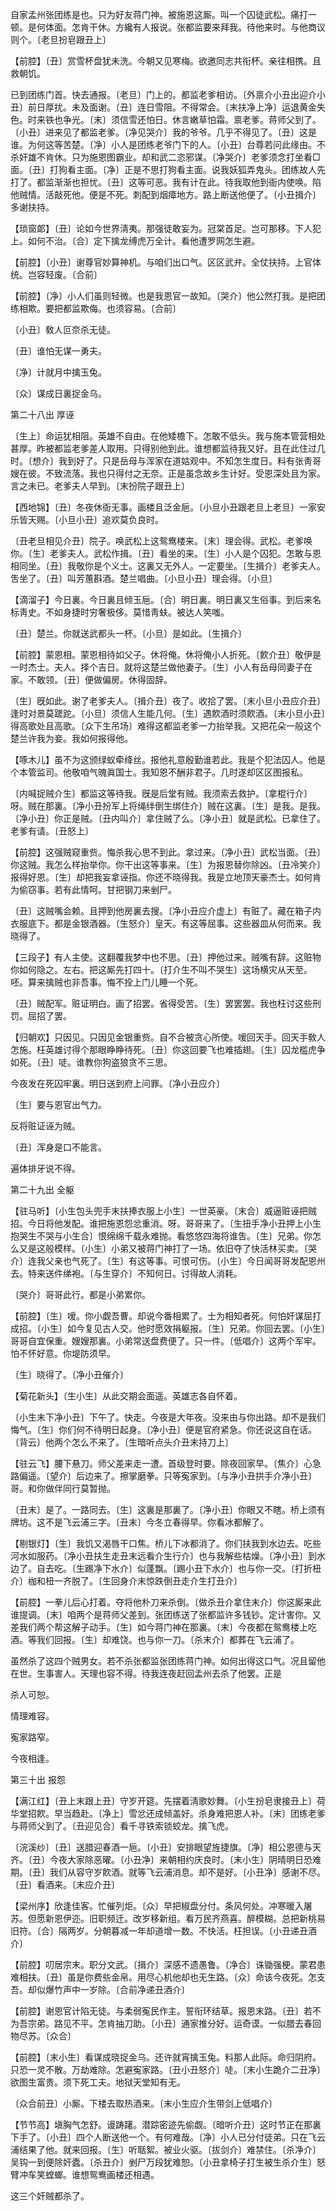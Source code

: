 <!-- { "loadSidebar": true } -->
自家孟州张团练是也。只为好友蒋门神。被施恩这厮。叫一个囚徒武松。痛打一顿。是何体面。怎肯干休。方纔有人报说。张都监要来拜我。待他来时。与他商议则个。〔老旦扮皂跟丑上〕 

【前腔】〔丑〕赏雪杯盘犹未洗。今朝又见寒梅。欲邀同志共衔杯。亲往相携。且救朝饥。

已到团练门首。快去通报。〔老旦〕门上的。都监老爹相访。〔外禀介小丑出迎介小丑〕前日厚扰。未及面谢。〔丑〕连日雪阻。不得常会。〔末扶净上净〕运退黄金失色。时来铁也争光。〔末〕须信雪还怕日。休言嫩草怕霜。禀老爹。蒋师父到了。〔小丑〕进来见了都监老爹。〔净见哭介〕我的爷爷。几乎不得见了。〔丑〕这是谁。为何这等苦楚。〔净〕小人是团练老爷门下的人。〔小丑〕台尊若问此缘由。不杀奸雄不肯休。只为施恩图霸业。却和武二恣邪谋。〔净哭介〕老爹须念打坐看□面。〔丑〕打狗看主面。〔净〕正是不思打狗看主面。说我妖狐弄鬼头。团练故人先打了。都监渐渐也担忧。〔丑〕这等可恶。我有计在此。待我取他到衙内使唤。陷他贼情。活敲死他。便是不死。刺配到烟瘴地方。路上断送他便了。〔小丑揖介〕多谢扶持。 

【琐窗郞】〔丑〕论如今世界淸夷。那强徒敢妄为。冠棠首足。岂可那移。下人犯上。如何不治。〔合〕定下擒龙缚虎万全计。看他遭罗网怎生避。

【前腔】〔小丑〕谢尊官妙算神机。与咱们出口气。区区武弁。全仗扶持。上官体统。岂容轻废。〔合前〕 

【前腔】〔净〕小人们虽则轻微。也是我恩官一故知。〔哭介〕他公然打我。是把团练相欺。要把都监欺侮。也须容易。〔合前〕 

〔小丑〕敎人叵奈杀无徒。



〔丑〕谁怕无谋一勇夫。

〔净〕计就月中擒玉兔。



〔众〕谋成日裏捉金乌。 

第二十八出
厚诬

〔生上〕命运犹相阻。英雄不自由。在他矮檐下。怎敢不低头。我与施本管营相处甚厚。昨被都监老爹差人取用。只得别他到此。谁想都监待我又好。且在此住过几时。〔想介〕我到好了。只是岳母与浑家在道姑观中。不知怎生度日。料有张靑哥嫂在彼。不致流落。我也只得付之无奈。正是虽念故乡生计好。受恩深处且为家。言之未已。老爹夫人早到。〔末扮院子跟丑上〕 

【西地锦】〔丑〕冬夜休衙无事。画楼且泛金巵。〔小旦小丑跟老旦上老旦〕一家安乐皆天赐。〔小旦小丑〕追欢莫负良时。

〔丑老旦相见介丑〕院子。唤武松上这鸳鸯楼来。〔末〕理会得。武松。老爹唤你。〔生〕老爹夫人。武松作揖。〔丑〕看坐的来。〔生〕小人是个囚犯。怎敢与恩相同坐。〔丑〕我敬你是个义士。这裏又无外人。一定要坐。〔生揖介〕老爹夫人。吿坐了。〔丑〕叫芳蕙斟酒。楚兰唱曲。〔小旦小丑〕理会得。〔小旦〕 

【滴溜子】今日裏。今日裏且倾玉巵。〔合〕明日裏。明日裏又生俗事。到后来名标靑史。不如身捷时穷奢极侈。莫惜靑蚨。被达人笑嗤。

〔丑〕楚兰。你就送武都头一杯。〔小旦〕是如此。〔生揖介〕 

【前腔】蒙恩相。蒙恩相待如父子。休将俺。休将俺小人折死。〔飮介丑〕敬伊是一时杰士。夫人。择个吉日。就将这楚兰做他妻子。〔生〕小人有岳母同妻子在家。不敢领。〔丑〕便做偏房。休得固辞。

〔生〕旣如此。谢了老爹夫人。〔揖介丑〕夜了。收拾了罢。〔末小旦小丑应介丑〕逢时对景莫蹉跎。〔小旦〕须信人生能几何。〔生〕遇飮酒时须飮酒。〔末小旦小丑〕得高歌处且高歌。〔众下生吊场〕难得这都监老爹一力抬举我。又把花朵一般这个楚兰许我为妾。我如何报得他。 

【啄木儿】虽不为这颁绿蚁牵绛丝。报他礼意殷勤谁若此。我是个犯法囚人。他是个本管监司。他敬咱气魄眞国士。我知恩不酬非君子。几时遂却区区图报私。

〔内喊捉贼介生〕都监这等待我。旣是后堂有贼。我须索去救护。〔拿棍行介〕呀。贼在那裏。〔净小丑扮军上将绳绊倒生绑住介〕贼在这裏。〔生〕是我。是我。〔净小丑〕你正是贼。〔丑内叫介〕拿住贼了么。〔净小丑〕就是武松。已拿住了。老爹有请。〔丑怒上〕 

【前腔】这强贼窥重赀。悔杀我心思不到此。拿过来。〔净小丑〕武松当面。〔丑〕你这贼。我怎么样抬举你。你干出这等事来。〔生〕为报恩替你除凶。〔丑冷笑介〕报得好恩。〔生〕却把我妄拿诬指。你还不晓得我。我是立地顶天豪杰士。如何肯为偷窃事。若有此情呵。甘把钢刀来剉尸。

〔丑〕这贼嘴会赖。且押到他房裏去搜。〔净小丑应介虚上〕有赃了。藏在箱子内衣服底下。都是金银酒器。〔生怒介〕皇天。有这等屈事。这些器皿从何而来。我晓得了。 

【三段子】有人主使。这翻覆我梦中也不思。〔丑〕押他过来。贼嘴有辞。这赃物你如何隐之。左右。把这厮先打四十。〔打介生不叫不哭生〕这场横灾从天至。呸。算来擒贼也非吾事。悔不拴上门儿睡一个死。

〔丑〕贼配军。赃证明白。画了招罢。省得受苦。〔生〕罢罢罢。我也枉讨这些刑罚。屈招了罢。 

【归朝欢】只因见。只因见金银重赀。自不合被贪心所使。嗳回天手。回天手敎人怎施。枉英雄讨得个那眼睁睁待死。〔丑〕你这回要飞也难插翅。〔生〕囚龙槛虎争如死。〔丑〕唗。谁教你狗盗狼贪不三思。

今夜发在死囚牢裏。明日送到府上问罪。〔净小丑应介〕 

〔生〕要与恩官出气力。



反将赃证诬为贼。

〔丑〕浑身是口不能言。



遍体排牙说不得。 

第二十九出
全躯

【驻马听】〔小生包头兜手末扶捧衣服上小生〕一世英豪。〔末合〕威逼赃诬把贼招。今日将他发配。谁把施恩怨忿重消。呀。哥哥来了。〔生扭手净小丑押上小生抱哭生不哭与小生合〕恨绵绵千载永难抛。看悠悠四海将谁吿。〔生〕兄弟。你怎么又是这般模样。〔小生〕小弟又被蒋门神打了一场。依旧夺了快活林买卖。〔哭介〕连我父亲也气死了。〔生〕有这等事。可恨可伤。〔小生〕今日闻哥哥发配恩州去。特来送件绨袍。〔与生穿介〕不知何日。讨得故人消耗。

〔哭介〕哥哥此行。都是小弟累你。 

【前腔】〔生〕嗳。你小觑吾曹。却说今番相累了。士为相知者死。何怕奸谋屈打成招。〔小生〕如今复见古人交。他时愿效捐躯报。〔生〕兄弟。你回去罢。〔小生〕哥哥自宜保重。嫂嫂那裏。小弟常送盘费便了。只一件。〔低唱介〕这两个军牢。怕不怀好意。你堤防须早。

〔生〕晓得了。〔净小丑催介〕 

【菊花新头】〔生小生〕从此交期会面遥。英雄志各自怀着。

〔小生末下净小丑〕下午了。快走。今夜是大年夜。没来由与你出路。却不是我们悔气。〔生〕你们何不待明日起身。〔净小丑〕便是官府紧急。你还说这自在话。〔背云〕他两个怎么不来了。〔生暗听点头介丑末持刀上〕 

【驻云飞】腰下悬刀。师父差来走一遭。首级登时要。除夜回家早。〔焦介〕心急路偏遥。〔望介〕后边来了。擦掌磨拳。只等寃家到。〔与净小丑拱手介净小丑〕哥。和你做伴同行莫暂抛。

〔丑末〕是了。一路同去。〔生〕这裏是那裏了。〔净小丑〕你眼又不瞎。桥上须有牌坊。这不是飞云浦三字。〔丑末〕今冬立春得早。你看冰都解了。 

【剔银灯】〔生〕我饥又渴唇干口焦。桥儿下冰都消了。你们扶我到水边去。吃些河水如服药。〔净小丑扶生走丑末远看介生行介〕也与我解些枯燥。〔净小丑〕到水边了。自去吃。〔生踢净下水介〕似蓬飘。〔踢小丑下水介〕也与你一交。〔打折杻介〕枷和杻一齐脱了。〔生回身介末惊跌倒丑走介生打丑介〕 

【前腔】一拳儿后心打着。夺将他朴刀来杀倒。〔做杀丑介拿住末介〕你这厮来此谁提调。〔末〕咱两个是蒋师父差到。张团练送了张都监许多钱钞。定计害你。又差我们两个帮这解子动手。〔生〕如今蒋门神在那裏。〔末〕今夜都在鸳鸯楼上吃酒。等我们回报。〔生〕却难饶。也与你一刀。〔杀末介〕都葬在飞云浦了。

虽然杀了这四个贼男女。若不杀张都监张团练蒋门神。如何出得这口气。况且留他在世。生事害人。天理也容不得。待我连夜赶回孟州去杀了他罢。正是 

杀人可恕。



情理难容。

寃家路窄。



今夜相逢。 

第三十出
报怨

【满江红】〔丑上末跟上丑〕守岁开筵。先摆着淸歌妙舞。〔小生扮皂隶接丑上〕荷华堂招飮。早当趋赴。〔净上〕雪忿还成倾盖好。杀身难把恩人补。〔末〕团练老爹与蒋师父到了。〔丑迎见合〕看千寻铁索锁蛟龙。擒飞虎。

〔浣溪纱〕〔丑〕送腊迎春酒一巵。〔小丑〕安排眼望旌捷旗。〔净〕相公恩德与天齐。〔丑〕今夜大家除恶曜。〔小丑净〕来朝相约庆良时。〔末小生〕阴晴明日恐难期。〔丑〕我们从容守岁飮酒。就等飞云浦消息。却不是好。〔小丑净〕感谢不尽。〔丑〕看酒来。〔末应介丑〕 

【梁州序】欣逢佳客。忙催列炬。〔众〕早把椒盘分付。条风何处。冲寒暖入屠苏。但愿新恩伊迩。旧职频迁。改岁移新组。看万民齐燕喜。醉模糊。总把新桃易旧符。〔合〕隔两岁。分朝暮减一年却道增一数。不快活。枉担误。〔小丑递丑酒介〕 

【前腔】叨居宗末。职分文武。〔揖介〕深感不遗愚鲁。〔净合〕诛锄强梗。蒙君患难相扶。〔丑〕虽是你费些金帛。用尽心机他却也无生路。〔众〕命该今夜死。怎支吾。却似爆竹声中一岁除。〔合前净递丑酒介〕 

【前腔】谢恩官计陷无徒。与柔弱寃民作主。誓衔环结草。报恩末路。〔丑〕若不为吾宗弟。路见不平。怎肯抽刀助。〔小丑〕通家推分好。运奇谟。一似腊去春回物尽苏。〔众合〕 

【前腔】〔末小生〕看谋成晓捉金乌。还许就宵擒玉兔。料那人此际。命归阴府。只恐一灵不散。万劫难除。怎避寃家路。〔丑小丑怒介〕唗。〔末小生跪介二丑净〕欲图生富贵。须下死工夫。地狱天堂知有无。

〔众合前丑〕小厮。下楼去取热酒来。〔末小生应介生带剑上低唱介〕 

【节节高】塡胸气怎舒。谩踌躇。潜踪密迹先偷觑。〔暗听介丑〕这时节正在那裏下手了。〔小丑〕四个人断送他一个。有何难哉。〔净〕小人已分付徒弟。只在飞云浦结果了他。就来回报。〔生〕听聒絮。被业火驱。〔拔剑介〕难禁住。〔杀净介〕吴钩一到便除奸蠹。〔杀丑介〕剉尸万段犹难恕。〔小丑拿椅子打生被生杀介生〕怒臂冲车笑螳螂。谁想鸳鸯画楼还相遇。

这三个奸贼都杀了。 

